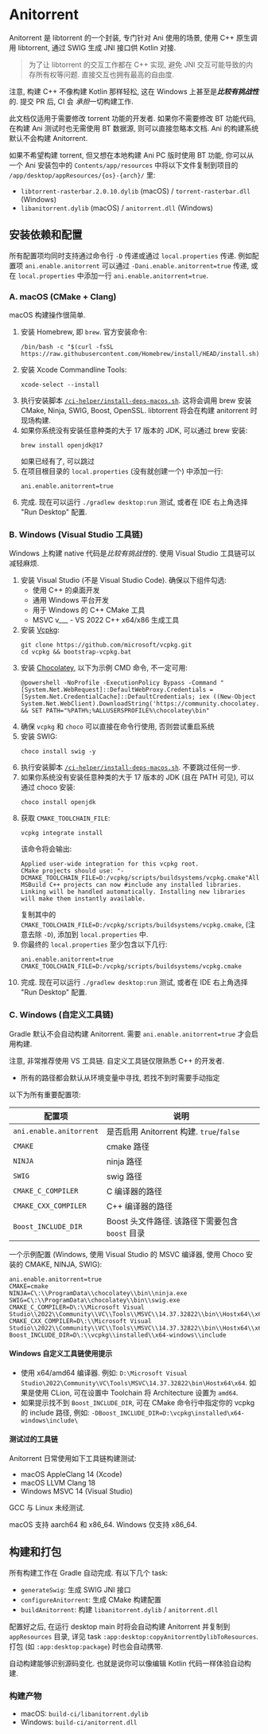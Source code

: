 # Anitorrent

Anitorrent 是 libtorrent 的一个封装, 专门针对 Ani 使用的场景, 使用 C++ 原生调用 libtorrent, 通过
SWIG 生成 JNI 接口供 Kotlin 对接.

> 为了让 libtorrent 的交互工作都在 C++ 实现, 避免 JNI 交互可能导致的内存所有权等问题. 直接交互也拥有最高的自由度.

注意, 构建 C++ 不像构建 Kotlin 那样轻松, 这在 Windows 上甚至是***比较有挑战性***的. 提交 PR 后, CI 会
*承担*一切构建工作.

此文档仅适用于需要修改 torrent 功能的开发者. 如果你不需要修改 BT 功能代码, 在构建 Ani 测试时也无需使用
BT 数据源, 则可以直接忽略本文档. Ani 的构建系统默认不会构建 Anitorrent.

如果不希望构建 torrent, 但又想在本地构建 Ani
PC 版时使用 BT 功能, 你可以从一个 Ani 安装包中的 `Contents/app/resources`
中将以下文件复制到项目的 `/app/desktop/appResources/{os}-{arch}/` 里:

- `libtorrent-rasterbar.2.0.10.dylib` (macOS) / `torrent-rasterbar.dll` (Windows)
- `libanitorrent.dylib` (macOS) / `anitorrent.dll` (Windows)

## 安装依赖和配置

所有配置项均同时支持通过命令行 `-D` 传递或通过 `local.properties` 传递.
例如配置项 `ani.enable.anitorrent` 可以通过
`-Dani.enable.anitorrent=true` 传递, 或在 `local.properties`
中添加一行 `ani.enable.anitorrent=true`.

### A. macOS (CMake + Clang)

macOS 构建操作很简单.

1. 安装 Homebrew, 即 `brew`. 官方安装命令:
   ```shell
   /bin/bash -c "$(curl -fsSL https://raw.githubusercontent.com/Homebrew/install/HEAD/install.sh)"
   ```
2. 安装 Xcode Commandline Tools:
   ```sheel
   xcode-select --install
   ```
3. 执行安装脚本 [`/ci-helper/install-deps-macos.sh`](../../ci-helper/install-deps-macos.sh).
   这将会调用 brew 安装 CMake, Ninja, SWIG, Boost, OpenSSL. libtorrent 将会在构建 anitorrent 时现场构建.
4. 如果你系统没有安装任意种类的大于 17 版本的 JDK, 可以通过 brew 安装:
   ```shell
   brew install openjdk@17
   ```
   如果已经有了, 可以跳过
5. 在项目根目录的 `local.properties` (没有就创建一个) 中添加一行:
   ```properties
   ani.enable.anitorrent=true
   ```
6. 完成. 现在可以运行 `./gradlew desktop:run` 测试, 或者在 IDE 右上角选择 "Run Desktop" 配置.

### B. Windows (Visual Studio 工具链)

Windows 上构建 native 代码是*比较有挑战性*的. 使用 Visual Studio 工具链可以减轻麻烦.

1. 安装 Visual Studio (不是 Visual Studio Code). 确保以下组件勾选:
    - 使用 C++ 的桌面开发
    - 通用 Windows 平台开发
    - 用于 Windows 的 C++ CMake 工具
    - MSVC v___ - VS 2022 C++ x64/x86 生成工具
2. 安装 [Vcpkg](https://github.com/microsoft/vcpkg):
    ```shell
   git clone https://github.com/microsoft/vcpkg.git
   cd vcpkg && bootstrap-vcpkg.bat
    ```
3. 安装 [Chocolatey](https://chocolatey.org/install), 以下为示例 CMD 命令, 不一定可用:
   ```shell
   @powershell -NoProfile -ExecutionPolicy Bypass -Command "[System.Net.WebRequest]::DefaultWebProxy.Credentials = [System.Net.CredentialCache]::DefaultCredentials; iex ((New-Object System.Net.WebClient).DownloadString('https://community.chocolatey.org/install.ps1'))" && SET PATH="%PATH%;%ALLUSERSPROFILE%\chocolatey\bin"
   ```
4. 确保 `vcpkg` 和 `choco` 可以直接在命令行使用, 否则尝试重启系统
5. 安装 SWIG:
   ```shell
   choco install swig -y
   ```
6. 执行安装脚本 [`/ci-helper/install-deps-macos.sh`](../../ci-helper/install-deps-windows.cmd).
   不要跳过任何一步.
7. 如果你系统没有安装任意种类的大于 17 版本的 JDK (且在 PATH 可见), 可以通过 choco 安装:
   ```shell
   choco install openjdk
   ```
8. 获取 `CMAKE_TOOLCHAIN_FILE`:
   ```shell
   vcpkg integrate install
   ```
   该命令将会输出:
   ```text
   Applied user-wide integration for this vcpkg root.
   CMake projects should use: "-DCMAKE_TOOLCHAIN_FILE=D:/vcpkg/scripts/buildsystems/vcpkg.cmake"All MSBuild C++ projects can now #include any installed libraries. Linking will be handled automatically. Installing new libraries will make them instantly available.
   ```
   复制其中的 `CMAKE_TOOLCHAIN_FILE=D:/vcpkg/scripts/buildsystems/vcpkg.cmake`, (注意去除 `-D`),
   添加到 `local.properties` 中.
9. 你最终的 `local.properties` 至少包含以下几行:
   ```properties
   ani.enable.anitorrent=true
   CMAKE_TOOLCHAIN_FILE=D:/vcpkg/scripts/buildsystems/vcpkg.cmake
   ```
10. 完成. 现在可以运行 `./gradlew desktop:run` 测试, 或者在 IDE 右上角选择 "Run Desktop" 配置.

### C. Windows (自定义工具链)

Gradle 默认不会自动构建 Anitorrent. 需要 `ani.enable.anitorrent=true` 才会启用构建.

注意, 非常推荐使用 VS 工具链. 自定义工具链仅限熟悉 C++ 的开发者.

- 所有的路径都会默认从环境变量中寻找, 若找不到时需要手动指定

以下为所有重要配置项:

| 配置项                     | 说明                                 |
|-------------------------|------------------------------------|
| `ani.enable.anitorrent` | 是否启用 Anitorrent 构建. `true`/`false` |
| `CMAKE`                 | cmake 路径                           |
| `NINJA`                 | ninja 路径                           |
| `SWIG`                  | swig 路径                            |
| `CMAKE_C_COMPILER`      | C 编译器的路径                           |
| `CMAKE_CXX_COMPILER`    | C++ 编译器的路径                         |
| `Boost_INCLUDE_DIR`     | Boost 头文件路径. 该路径下需要包含 `boost` 目录   |

一个示例配置 (Windows, 使用 Visual Studio 的 MSVC 编译器, 使用 Choco 安装的 CMAKE, NINJA, SWIG):

```properties
ani.enable.anitorrent=true
CMAKE=cmake
NINJA=C\:\\ProgramData\\chocolatey\\bin\\ninja.exe
SWIG=C\:\\ProgramData\\chocolatey\\bin\\swig.exe
CMAKE_C_COMPILER=D\:\\Microsoft Visual Studio\\2022\\Community\\VC\\Tools\\MSVC\\14.37.32822\\bin\\Hostx64\\x64\\cl.exe
CMAKE_CXX_COMPILER=D\:\\Microsoft Visual Studio\\2022\\Community\\VC\\Tools\\MSVC\\14.37.32822\\bin\\Hostx64\\x64\\cl.exe
Boost_INCLUDE_DIR=D\:\\vcpkg\\installed\\x64-windows\\include
```

#### Windows 自定义工具链使用提示

- 使用 x64/amd64 编译器.
  例如: `D:\Microsoft Visual Studio\2022\Community\VC\Tools\MSVC\14.37.32822\bin\Hostx64\x64`. 如果是使用
  CLion, 可在设置中 Toolchain 将 Architecture 设置为 `amd64`.
- 如果提示找不到 `Boost_INCLUDE_DIR`, 可在 CMake 命令行中指定你的 vcpkg 的 include 路径,
  例如: `-DBoost_INCLUDE_DIR=D:\vcpkg\installed\x64-windows\include\`

#### 测试过的工具链

Anitorrent 日常使用如下工具链构建测试:

- macOS AppleClang 14 (Xcode)
- macOS LLVM Clang 18
- Windows MSVC 14 (Visual Studio)

GCC 与 Linux 未经测试.

macOS 支持 aarch64 和 x86_64. Windows 仅支持 x86_64.

## 构建和打包

所有构建工作在 Gradle 自动完成. 有以下几个 task:

- `generateSwig`: 生成 SWIG JNI 接口
- `configureAnitorrent`: 生成 CMake 构建配置
- `buildAnitorrent`: 构建 `libanitorrent.dylib` / `anitorrent.dll`

配置好之后, 在运行 desktop main 时将会自动构建 Anitorrent 并复制到 `appResources` 目录, 详见
task `:app:desktop:copyAnitorrentDylibToResources`. 打包 (如 `:app:desktop:package`) 时也会自动携带.

自动构建能够识别源码变化. 也就是说你可以像编辑 Kotlin 代码一样体验自动构建.

### 构建产物

- macOS: `build-ci/libanitorrent.dylib`
- Windows: `build-ci/anitorrent.dll`
